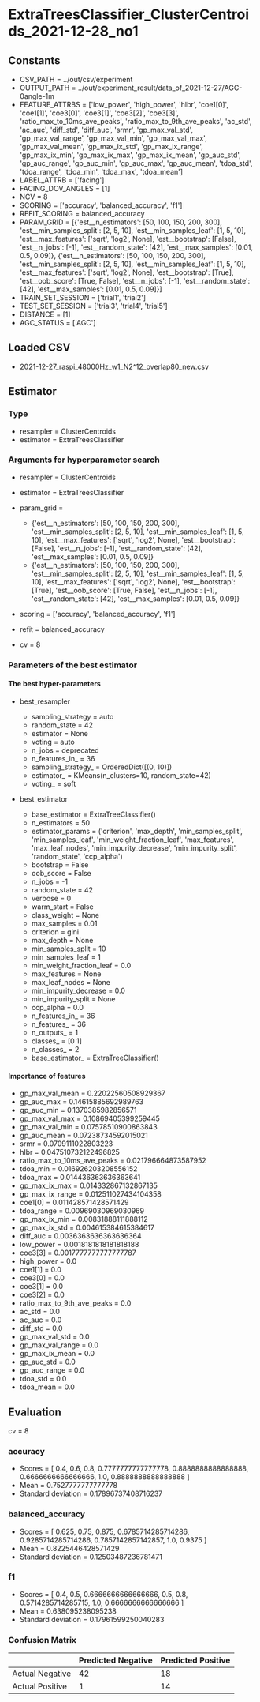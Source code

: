 # ExtraTreesClassifier_ClusterCentroids_2021-12-28_no1
## Constants
- CSV_PATH = ../out/csv/experiment
- OUTPUT_PATH = ../out/experiment_result/data_of_2021-12-27/AGC-0angle-1m
- FEATURE_ATTRBS = ['low_power', 'high_power', 'hlbr', 'coe1[0]', 'coe1[1]', 'coe3[0]', 'coe3[1]', 'coe3[2]', 'coe3[3]', 'ratio_max_to_10ms_ave_peaks', 'ratio_max_to_9th_ave_peaks', 'ac_std', 'ac_auc', 'diff_std', 'diff_auc', 'srmr', 'gp_max_val_std', 'gp_max_val_range', 'gp_max_val_min', 'gp_max_val_max', 'gp_max_val_mean', 'gp_max_ix_std', 'gp_max_ix_range', 'gp_max_ix_min', 'gp_max_ix_max', 'gp_max_ix_mean', 'gp_auc_std', 'gp_auc_range', 'gp_auc_min', 'gp_auc_max', 'gp_auc_mean', 'tdoa_std', 'tdoa_range', 'tdoa_min', 'tdoa_max', 'tdoa_mean']
- LABEL_ATTRB = ['facing']
- FACING_DOV_ANGLES = [1]
- NCV = 8
- SCORING = ['accuracy', 'balanced_accuracy', 'f1']
- REFIT_SCORING = balanced_accuracy
- PARAM_GRID = [{'est__n_estimators': [50, 100, 150, 200, 300], 'est__min_samples_split': [2, 5, 10], 'est__min_samples_leaf': [1, 5, 10], 'est__max_features': ['sqrt', 'log2', None], 'est__bootstrap': [False], 'est__n_jobs': [-1], 'est__random_state': [42], 'est__max_samples': [0.01, 0.5, 0.09]}, {'est__n_estimators': [50, 100, 150, 200, 300], 'est__min_samples_split': [2, 5, 10], 'est__min_samples_leaf': [1, 5, 10], 'est__max_features': ['sqrt', 'log2', None], 'est__bootstrap': [True], 'est__oob_score': [True, False], 'est__n_jobs': [-1], 'est__random_state': [42], 'est__max_samples': [0.01, 0.5, 0.09]}]
- TRAIN_SET_SESSION = ['trial1', 'trial2']
- TEST_SET_SESSION = ['trial3', 'trial4', 'trial5']
- DISTANCE = [1]
- AGC_STATUS = ['AGC']

## Loaded CSV
- 2021-12-27_raspi_48000Hz_w1_N2^12_overlap80_new.csv

## Estimator
### Type
- resampler = ClusterCentroids
- estimator = ExtraTreesClassifier

### Arguments for hyperparameter search
- resampler = ClusterCentroids
- estimator = ExtraTreesClassifier
- param_grid = 
	- {'est__n_estimators': [50, 100, 150, 200, 300], 'est__min_samples_split': [2, 5, 10], 'est__min_samples_leaf': [1, 5, 10], 'est__max_features': ['sqrt', 'log2', None], 'est__bootstrap': [False], 'est__n_jobs': [-1], 'est__random_state': [42], 'est__max_samples': [0.01, 0.5, 0.09]}
	- {'est__n_estimators': [50, 100, 150, 200, 300], 'est__min_samples_split': [2, 5, 10], 'est__min_samples_leaf': [1, 5, 10], 'est__max_features': ['sqrt', 'log2', None], 'est__bootstrap': [True], 'est__oob_score': [True, False], 'est__n_jobs': [-1], 'est__random_state': [42], 'est__max_samples': [0.01, 0.5, 0.09]}

- scoring = ['accuracy', 'balanced_accuracy', 'f1']
- refit = balanced_accuracy
- cv = 8

### Parameters of the best estimator
#### The best hyper-parameters
- best_resampler
	- sampling_strategy = auto
	- random_state = 42
	- estimator = None
	- voting = auto
	- n_jobs = deprecated
	- n_features_in_ = 36
	- sampling_strategy_ = OrderedDict([(0, 10)])
	- estimator_ = KMeans(n_clusters=10, random_state=42)
	- voting_ = soft

- best_estimator
	- base_estimator = ExtraTreeClassifier()
	- n_estimators = 50
	- estimator_params = ('criterion', 'max_depth', 'min_samples_split', 'min_samples_leaf', 'min_weight_fraction_leaf', 'max_features', 'max_leaf_nodes', 'min_impurity_decrease', 'min_impurity_split', 'random_state', 'ccp_alpha')
	- bootstrap = False
	- oob_score = False
	- n_jobs = -1
	- random_state = 42
	- verbose = 0
	- warm_start = False
	- class_weight = None
	- max_samples = 0.01
	- criterion = gini
	- max_depth = None
	- min_samples_split = 10
	- min_samples_leaf = 1
	- min_weight_fraction_leaf = 0.0
	- max_features = None
	- max_leaf_nodes = None
	- min_impurity_decrease = 0.0
	- min_impurity_split = None
	- ccp_alpha = 0.0
	- n_features_in_ = 36
	- n_features_ = 36
	- n_outputs_ = 1
	- classes_ = [0 1]
	- n_classes_ = 2
	- base_estimator_ = ExtraTreeClassifier()

#### Importance of features
- gp_max_val_mean = 0.22022560508929367
- gp_auc_max = 0.14615885692989763
- gp_auc_min = 0.1370385982856571
- gp_max_val_max = 0.10869405399259445
- gp_max_val_min = 0.07578510900863843
- gp_auc_mean = 0.07238734592015021
- srmr = 0.0709111022803223
- hlbr = 0.047510732122496825
- ratio_max_to_10ms_ave_peaks = 0.021796664873587952
- tdoa_min = 0.016926203208556152
- tdoa_max = 0.014436363636363641
- gp_max_ix_max = 0.014332867132867135
- gp_max_ix_range = 0.012511027434104358
- coe1[0] = 0.011428571428571429
- tdoa_range = 0.00969030969030969
- gp_max_ix_min = 0.00831888111888112
- gp_max_ix_std = 0.004615384615384617
- diff_auc = 0.0036363636363636364
- low_power = 0.0018181818181818188
- coe3[3] = 0.0017777777777777787
- high_power = 0.0
- coe1[1] = 0.0
- coe3[0] = 0.0
- coe3[1] = 0.0
- coe3[2] = 0.0
- ratio_max_to_9th_ave_peaks = 0.0
- ac_std = 0.0
- ac_auc = 0.0
- diff_std = 0.0
- gp_max_val_std = 0.0
- gp_max_val_range = 0.0
- gp_max_ix_mean = 0.0
- gp_auc_std = 0.0
- gp_auc_range = 0.0
- tdoa_std = 0.0
- tdoa_mean = 0.0

## Evaluation
cv = 8
### accuracy
- Scores = [ 0.4, 0.6, 0.8, 0.7777777777777778, 0.8888888888888888, 0.6666666666666666, 1.0, 0.8888888888888888 ]
- Mean = 0.7527777777777778
- Standard deviation = 0.17896737408716237

### balanced_accuracy
- Scores = [ 0.625, 0.75, 0.875, 0.6785714285714286, 0.9285714285714286, 0.7857142857142857, 1.0, 0.9375 ]
- Mean = 0.8225446428571429
- Standard deviation = 0.12503487236781471

### f1
- Scores = [ 0.4, 0.5, 0.6666666666666666, 0.5, 0.8, 0.5714285714285715, 1.0, 0.6666666666666666 ]
- Mean = 0.638095238095238
- Standard deviation = 0.17961599250040283

### Confusion Matrix
|  | Predicted Negative | Predicted Positive |
| --- | --- | --- |
| Actual Negative | 42 | 18 |
| Actual Positive | 1 | 14 |

      